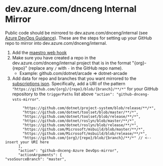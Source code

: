 # dev.azure.com/dnceng Internal Mirror

Public code should be mirrored to dev.azure.com/dnceng/internal (see [Azure DevOps Guidance](https://github.com/dotnet/arcade/blob/master/Documentation/AzureDevOps/AzureDevOpsGuidance.md)).  These are the steps for setting up your GitHub repo to mirror into dev.azure.com/dnceng/internal.

1. Add the [maestro web hook](https://github.com/dotnet/core-eng/blob/master/Documentation/Maestro/web-hooks.md)
2. Make sure you have created a repo in the dev.azure.com/dnceng/internal project that is in the format "{org}-{repo}" (replace  any `/` with `-` in the GitHub repo name).
    - Example: github.com/dotnet/arcade => dotnet-arcade
3. Add data for repo and branches that you want mirrored to the [subscriptions json](https://github.com/dotnet/versions/blob/master/Maestro/subscriptions.json). Specifically, add a URI of the pattern `"https://github.com/{org}/{repo}/blob/{branch}/**/*"` for your GitHub repository to the `triggerPaths` list above `"action": "github-dnceng-vsts-mirror"`.

```
        "https://github.com/dotnet/project-system/blob/release/**/*",
        "https://github.com/dotnet/toolset/blob/master/**/*",
        "https://github.com/dotnet/toolset/blob/release/**/*",
        "https://github.com/dotnet/roslyn/blob/master/**/*",
        "https://github.com/dotnet/roslyn/blob/release/**/*",
        "https://github.com/Microsoft/msbuild/blob/master/**/*",
        "https://github.com/Microsoft/msbuild/blob/release/**/*",
        "https://github.com/{org}/{repo}/blob/{branch}/**/*" // <-- insert your URI here
      ],
      "action": "github-dnceng-Azure DevOps-mirror",
      "actionArguments": {
"vsoSourceBranch": "master",
```

